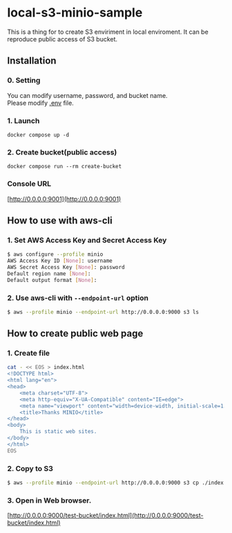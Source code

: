 # local-s3-minio-sample
This is a thing for to create S3 enviriment in local enviroment.
It can be reproduce public access of S3 bucket.

## Installation
### 0. Setting
You can modify username, password, and bucket name.  
Please modify [.env](./.env) file.

### 1. Launch
```
docker compose up -d
```

### 2. Create bucket(public access)
```
docker compose run --rm create-bucket
```

### Console URL
[http://0.0.0.0:9001](http://0.0.0.0:9001)


## How to use with aws-cli

### 1. Set AWS Access Key and Secret Access Key
```sh
$ aws configure --profile minio
AWS Access Key ID [None]: username
AWS Secret Access Key [None]: password
Default region name [None]:
Default output format [None]:
```


### 2. Use aws-cli with `--endpoint-url` option
```sh
$ aws --profile minio --endpoint-url http://0.0.0.0:9000 s3 ls
```


## How to create public web page

### 1. Create file
```sh
cat - << EOS > index.html
<!DOCTYPE html>
<html lang="en">
<head>
    <meta charset="UTF-8">
    <meta http-equiv="X-UA-Compatible" content="IE=edge">
    <meta name="viewport" content="width=device-width, initial-scale=1.0">
    <title>Thanks MINIO</title>
</head>
<body>
    This is static web sites.
</body>
</html>
EOS
```

### 2. Copy to S3
```sh
$ aws --profile minio --endpoint-url http://0.0.0.0:9000 s3 cp ./index.html s3://test-bucket/
```

### 3. Open in Web browser.
[http://0.0.0.0:9000/test-bucket/index.html](http://0.0.0.0:9000/test-bucket/index.html)

